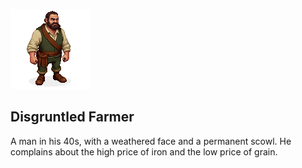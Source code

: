 ![alt text](./disgruntled_farmer.png)

## Disgruntled Farmer

A man in his 40s, with a weathered face and a permanent scowl. He complains about the high price of iron and the low price of grain.
